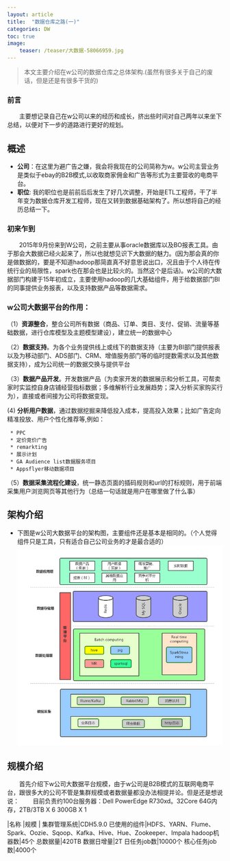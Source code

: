 ```yaml
---
layout: article
title:  "数据仓库之路(一)"
categories: DW
toc: true
image:
    teaser: /teaser/大数据-58066959.jpg
---
```


> 本文主要介绍在w公司的数据仓库之总体架构.(虽然有很多关于自己的废话，但是还是有很多干货的)


### 前言
&emsp;&emsp;主要想记录自己在w公司以来的经历和成长，挤出些时间对自己两年以来坐下总结，以便对下一步的道路进行更好的规划。
## 概述

* __公司__：在这里为避广告之嫌，我会将我现在的公司简称为w。w公司主营业务是类似于ebay的B2B模式,以收取商家佣金和广告等形式为主要营收的电商平台。
* __职位__: 我的职位也是前前后后发生了好几次调整，开始是ETL工程师，干了半年变为数据仓库开发工程师，现在又转到数据基础架构了。所以想将自己的经历总结一下。

### 初来乍到
&emsp;&emsp;2015年9月份来到W公司，之前主要从事oracle数据库以及BO报表工具。由于那会大数据已经火起来了，所以也就想见识下大数据的魅力。(因为那会真的你是做数据的，要是不知道hadoop那简直真不好意思说出口，况且由于个人待在传统行业的局限性，spark也在那会也是比较火的。当然这个是后话)。w公司的大数据部门构建于15年初成立，主要使用hadoop的几大基础组件，用于给数据部门BI的同事提供业务报表，以及支持数据产品等数据需求。

### w公司大数据平台的作用：

（1）__资源整合__，整合公司所有数据（商品、订单、类目、支付、促销、流量等基础数据，进行仓库模型及主题模型建设），建立统一的数据中心

（2）__数据支持__。为各个业务提供线上或线下的数据支持（主要为BI部门提供报表以及为移动部门、ADS部门、CRM、增值服务部门等的临时提数需求以及其他数据支持），成为公司统一的数据交换与提供平台
     
（3）__数据产品开发__。开发数据产品（为卖家开发的数据展示和分析工具，可帮卖家时实监控自身店铺经营指标数据；多维解析行业发展趋势；深入分析买家购买行为），直接或者间接为公司将数据变现。

 (4) __分析用户数据__，通过数据挖掘来降低投入成本，提高投入效果；比如广告定向精准投放、用户个性化推荐等,例如：

     * PPC
     * 定价竞价广告
     * remarkting
     * 展示计划
     * GA Audience list数据服务项目
     * Appsflyer移动数据项目
     
（5）__数据采集流程化建设__，统一静态页面的插码规则和url的打标规则，用于前端采集用户浏览网页等其他行为（总结一句话就是用户在哪里做了什么事）

## 架构介绍
* 下图是w公司大数据平台的架构图，主要组件还是基本是相同的。（个人觉得组件只是工具，只有适合自己公司业务的才是最合适的）
![](/images/hadoop/dw/dw_data1.png)

## 规模介绍
&emsp;&emsp;首先介绍下w公司大数据平台规模，由于w公司是B2B模式的互联网电商平台，跟很多大的公司不管是集群规模或者数据量都没办法相提并论。但是还是想说说：
&emsp;&emsp;目前负责约100台服务器：Dell PowerEdge R730xd。32Core 64G内存，2TB/3TB X 6 300GB X 1

|名称  |规模 |
集群管理系统|CDH5.9.0
已使用的组件|HDFS、YARN、Flume、Spark、Oozie、Sqoop、Kafka、Hive、Hue、Zookeeper、Impala
hadoop机器数|45个
总数据量|420TB
数据日增量|2T
日任务job数|10000个
核心任务job数|4000个